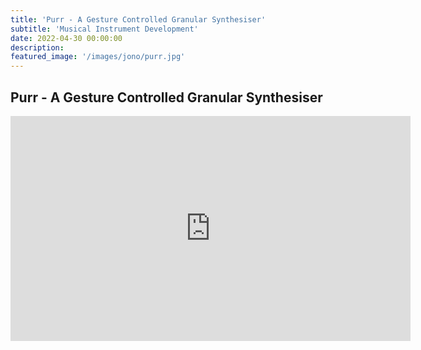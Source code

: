 ```yaml
---
title: 'Purr - A Gesture Controlled Granular Synthesiser'
subtitle: 'Musical Instrument Development'
date: 2022-04-30 00:00:00
description: 
featured_image: '/images/jono/purr.jpg'
---
```

## Purr - A Gesture Controlled Granular Synthesiser


<iframe src="https://www.youtube.com/embed/G8fI_9SJAD8?si=vsSq335ML1HwUvSl" width="640" height="360" frameborder="0" allowfullscreen></iframe>


